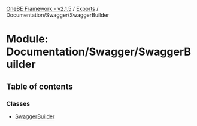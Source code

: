 [OneBE Framework - v2.1.5](../README.md) / [Exports](../modules.md) / Documentation/Swagger/SwaggerBuilder

# Module: Documentation/Swagger/SwaggerBuilder

## Table of contents

### Classes

- [SwaggerBuilder](../classes/Documentation_Swagger_SwaggerBuilder.SwaggerBuilder.md)
